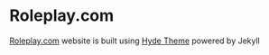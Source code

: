 # Roleplay.com

[Roleplay.com](http://roleplay.com/) website is built using [Hyde Theme](https://github.com/poole/hyde) powered by Jekyll
